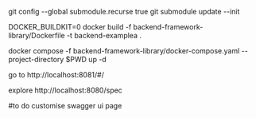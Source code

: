 git config --global submodule.recurse true
git submodule update --init

DOCKER_BUILDKIT=0 docker build -f backend-framework-library/Dockerfile -t backend-examplea .

docker compose -f backend-framework-library/docker-compose.yaml --project-directory $PWD up -d


go to http://localhost:8081/#/

explore http://localhost:8080/spec

#to do 
customise swagger  ui page

